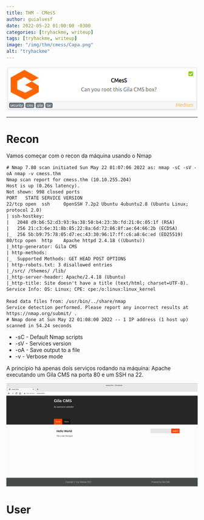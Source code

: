 ```yaml
---
title: THM - CMesS
author: guialvesf
date: 2022-05-22 01:00:00 -0300
categories: [tryhackme, writeup]
tags: [tryhackme, writeup]
image: "/img/thm/cmess/Capa.png"
alt: "tryhackme"
---
```


![banner](/img/thm/cmess/Capa.png)
<hr>

# Recon

Vamos começar com o recon da máquina usando o Nmap

```
# Nmap 7.80 scan initiated Sun May 22 01:07:06 2022 as: nmap -sC -sV -oA nmap -v cmess.thm
Nmap scan report for cmess.thm (10.10.255.204)
Host is up (0.26s latency).
Not shown: 998 closed ports
PORT   STATE SERVICE VERSION
22/tcp open  ssh     OpenSSH 7.2p2 Ubuntu 4ubuntu2.8 (Ubuntu Linux; protocol 2.0)
| ssh-hostkey: 
|   2048 d9:b6:52:d3:93:9a:38:50:b4:23:3b:fd:21:0c:05:1f (RSA)
|   256 21:c3:6e:31:8b:85:22:8a:6d:72:86:8f:ae:64:66:2b (ECDSA)
|_  256 5b:b9:75:78:05:d7:ec:43:30:96:17:ff:c6:a8:6c:ed (ED25519)
80/tcp open  http    Apache httpd 2.4.18 ((Ubuntu))
|_http-generator: Gila CMS
| http-methods: 
|_  Supported Methods: GET HEAD POST OPTIONS
| http-robots.txt: 3 disallowed entries 
|_/src/ /themes/ /lib/
|_http-server-header: Apache/2.4.18 (Ubuntu)
|_http-title: Site doesn't have a title (text/html; charset=UTF-8).
Service Info: OS: Linux; CPE: cpe:/o:linux:linux_kernel

Read data files from: /usr/bin/../share/nmap
Service detection performed. Please report any incorrect results at https://nmap.org/submit/ .
# Nmap done at Sun May 22 01:08:00 2022 -- 1 IP address (1 host up) scanned in 54.24 seconds
```
* -sC - Default Nmap scripts
* -sV - Services version
* -oA - Save output to a file
* -v - Verbose mode

A princípio há apenas dois serviços rodando na máquina: Apache executando um Gila CMS na porta 80 e um SSH na 22.

![webapp](/img/thm/cmess/home.png)

# User
